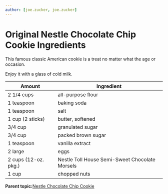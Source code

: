 ```yaml
---
author: [joe.zucker, joe.zucker]
---
```


# Original Nestle Chocolate Chip Cookie Ingredients

This famous classic American cookie is a treat no matter what the age or occasion.

Enjoy it with a glass of cold milk.

|Amount|Ingredient|
|------|----------|
|2 1/4 cups|all-purpose flour|
|1 teaspoon|baking soda|
|1 teaspoon|salt|
|1 cup \(2 sticks\)|butter, softened|
|3/4 cup|granulated sugar|
|3/4 cup|packed brown sugar|
|1 teaspoon|vanilla extract|
|2 large|eggs|
|2 cups \(12-oz. pkg.\)|Nestle Toll House Semi-Sweet Chocolate Morsels|
|1 cup|chopped nuts|

**Parent topic:**[Nestle Chocolate Chip Cookie](../../food/topics/concept-chocolate-chip-cookie.md)


